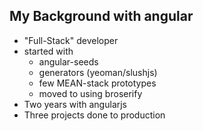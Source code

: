 ##  My Background with angular
- "Full-Stack" developer
- started with
  - angular-seeds
  - generators (yeoman/slushjs)
  - few MEAN-stack prototypes
  - moved to using broserify
- Two years with angularjs
- Three projects done to production
